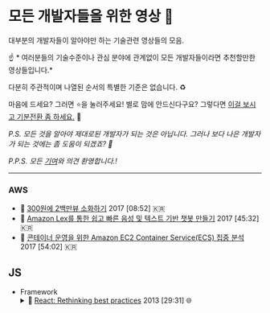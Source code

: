 # 모든 개발자들을 위한 영상 :movie_camera:
대부분의 개발자들이 알아야만 하는 기술관련 영상들의 모음.

:point_up: * 여러분들의 기술수준이나 관심 분야에 관계없이 모든 개발자들이라면 추천할만한 영상들입니다.*

다분히 주관적이며 나열된 순서의 특별한 기준은 없습니다. :recycle:

마음에 드세요? 그러면 :star:을 눌러주세요!
별로 맘에 안드신다구요? 그렇다면 [이걸 보시고 기분전환 좀 하세요.](https://twitter.com/RespectfulMemes/status/900147758845308930) :dog:

*P.S. 모든 것을 알아야 제대로된 개발자가 되는 것은 아닙니다. 그러나 보다 나은 개발자가 되는 것에는 좀 도움이 되겠죠? :muscle:*

*P.P.S. 모든 [기여](CONTRIBUTING.md)와 의견 환영합니다.!*


----

### AWS
- :movie_camera: [300원에 2백만뷰 소화하기](https://youtu.be/5ky-35i1FkQ) 2017 [08:52] :kr: 
- :movie_camera: [Amazon Lex를 통한 쉽고 빠른 음성 및 텍스트 기반 챗봇 만들기](https://youtu.be/HYiA7M2OvP4) 2017 [45:32] :kr:
- :movie_camera: [콘테이너 운영을 위한 Amazon EC2 Container Service(ECS) 집중 분석](https://youtu.be/mb091WRa_y0) 2017 [54:02] :kr:

## JS
- Framework <details><summary>:movie_camera: [React: Rethinking best practices]() 2013 [29:31] :globe_with_meridians: </summary><p>
  * 프론트엔드 개발에 있어서 디스플레이 로직과 마크업은 매우 긴밀하게 커플링 되어 있을 수 밖에 없다. <br>
  * 따라서 템플릿과 코드를 분리하는 것은 기술적인 이슈이지 결코 각가의 개별적인 관심사끼리 묶어서 유지보수의 편리성을 추구하기 위한 필수조건이 아니다.<br>
  * component와 해당 component의 디스플레이 로직은 매우 밀접하게 엮여있으나 component 상호간에는 매우 독립적이다.<br>
  * component 내부에는 디스플레이 로직 이외의 코드는 넣지 않아야한다.
                                                                                 
</p></details>


